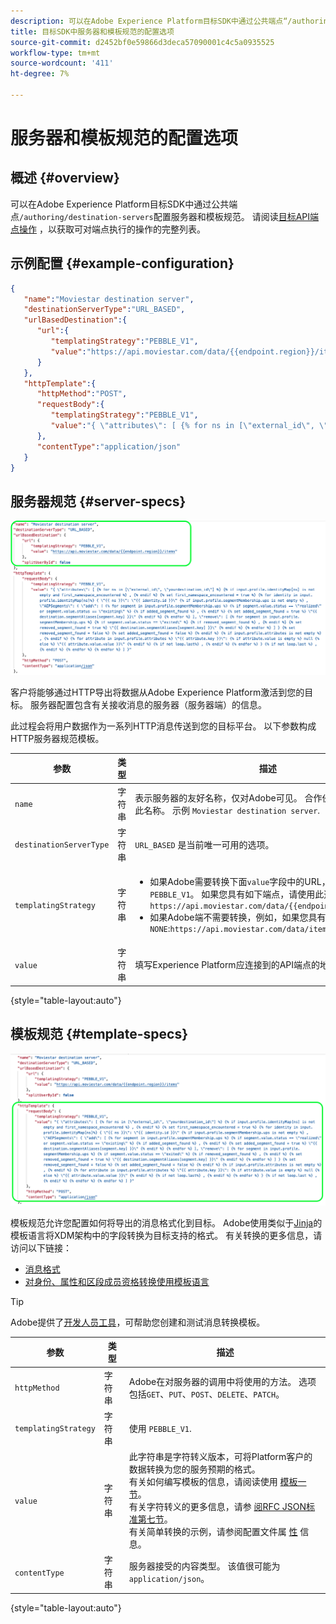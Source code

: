 ```yaml
---
description: 可以在Adobe Experience Platform目标SDK中通过公共端点“/authoring/destination-servers”配置服务器和模板规范。
title: 目标SDK中服务器和模板规范的配置选项
source-git-commit: d2452bf0e59866d3deca57090001c4c5a0935525
workflow-type: tm+mt
source-wordcount: '411'
ht-degree: 7%

---
```


# 服务器和模板规范的配置选项

## 概述 {#overview}

可以在Adobe Experience Platform目标SDK中通过公共端点`/authoring/destination-servers`配置服务器和模板规范。 请阅读[目标API端点操作](./destination-server-api.md) ，以获取可对端点执行的操作的完整列表。

## 示例配置 {#example-configuration}

```json
{
   "name":"Moviestar destination server",
   "destinationServerType":"URL_BASED",
   "urlBasedDestination":{
      "url":{
         "templatingStrategy":"PEBBLE_V1",
         "value":"https://api.moviestar.com/data/{{endpoint.region}}/items"
      }
   },
   "httpTemplate":{
      "httpMethod":"POST",
      "requestBody":{
         "templatingStrategy":"PEBBLE_V1",
         "value":"{ \"attributes\": [ {% for ns in [\"external_id\", \"yourdestination_id\"] %} {% if input.profile.identityMap[ns] is not empty and first_namespace_encountered %} , {% endif %} {% set first_namespace_encountered = true %} {% for identity in input.profile.identityMap[ns]%} { \"{{ ns }}\": \"{{ identity.id }}\" {% if input.profile.segmentMembership.ups is not empty %} , \"AEPSegments\": { \"add\": [ {% for segment in input.profile.segmentMembership.ups %} {% if segment.value.status == \"realized\" or segment.value.status == \"existing\" %} {% if added_segment_found %} , {% endif %} {% set added_segment_found = true %} \"{{ destination.segmentAliases[segment.key] }}\" {% endif %} {% endfor %} ], \"remove\": [ {% for segment in input.profile.segmentMembership.ups %} {% if segment.value.status == \"exited\" %} {% if removed_segment_found %} , {% endif %} {% set removed_segment_found = true %} \"{{ destination.segmentAliases[segment.key] }}\" {% endif %} {% endfor %} ] } {% set removed_segment_found = false %} {% set added_segment_found = false %} {% endif %} {% if input.profile.attributes is not empty %} , {% endif %} {% for attribute in input.profile.attributes %} \"{{ attribute.key }}\": {% if attribute.value is empty %} null {% else %} \"{{ attribute.value.value }}\" {% endif %} {% if not loop.last%} , {% endif %} {% endfor %} } {% if not loop.last %} , {% endif %} {% endfor %} {% endfor %} ] }"
      },
      "contentType":"application/json"
   }
}
```

## 服务器规范 {#server-specs}

![服务器配置突出显示](./assets/server-configuration.png)

客户将能够通过HTTP导出将数据从Adobe Experience Platform激活到您的目标。 服务器配置包含有关接收消息的服务器（服务器端）的信息。

此过程会将用户数据作为一系列HTTP消息传送到您的目标平台。 以下参数构成HTTP服务器规范模板。

| 参数 | 类型 | 描述 |
|---|---|---|
| `name` | 字符串 | 表示服务器的友好名称，仅对Adobe可见。 合作伙伴或客户看不到此名称。 示例 `Moviestar destination server`. |
| `destinationServerType` | 字符串 | `URL_BASED` 是当前唯一可用的选项。 |
| `templatingStrategy` | 字符串 | <ul><li>如果Adobe需要转换下面`value`字段中的URL，请使用`PEBBLE_V1`。 如果您具有如下端点，请使用此选项：`https://api.moviestar.com/data/{{endpoint.region}}/items` </li><li> 如果Adobe端不需要转换，例如，如果您具有如下端点，则使用`NONE`:`https://api.moviestar.com/data/items` </li></ul> |
| `value` | 字符串 | 填写Experience Platform应连接到的API端点的地址。 |

{style=&quot;table-layout:auto&quot;}

<!--

|Parameter | Type | Description|
|---------|----------|------|
|`hostname` | String | This is the hostname of your server. Example `https://data-in.acmecompany.net`.  |
|`port` | integer | The server port of your destination, for example `443`, `80`. |
|`maxUsersPerRequest` | integer | Specifies the maximum number of users per request allowed for your server. |
|`path` | String | This represents the url path and parameters of your server. Example:  `/path/to/import` |
|`httpMethod` | String | The method that Adobe will use in calls to your server. Options are `GET`, `PUT`, `POST`, `DELETE`, `PATCH`, `OPTIONS`, `HEAD`. |
|`contentType` | String | Defines how to structure the content sent to your servers. Supported options are JSON and XML. |

-->

## 模板规范 {#template-specs}

![高亮显示模板配置](./assets/template-configuration.png)

模板规范允许您配置如何将导出的消息格式化到目标。 Adobe使用类似于[Jinja](https://jinja.palletsprojects.com/en/2.11.x/)的模板语言将XDM架构中的字段转换为目标支持的格式。 有关转换的更多信息，请访问以下链接：

* [消息格式](./message-format.md)
* [对身份、属性和区段成员资格转换使用模板语言 ](./message-format.md#using-templating)

>[!TIP]
>
>Adobe提供了[开发人员工具](./create-template.md)，可帮助您创建和测试消息转换模板。

| 参数 | 类型 | 描述 |
|---|---|---|
| `httpMethod` | 字符串 | Adobe在对服务器的调用中将使用的方法。 选项包括`GET`、`PUT`、`POST`、`DELETE`、`PATCH`。 |
| `templatingStrategy` | 字符串 | 使用 `PEBBLE_V1`. |
| `value` | 字符串 | 此字符串是字符转义版本，可将Platform客户的数据转换为您的服务预期的格式。 <br> 有关如何编写模板的信息，请阅读使用 [模板一节](./message-format.md#using-templating)。<br> 有关字符转义的更多信息，请参 [阅RFC JSON标准第七节](https://tools.ietf.org/html/rfc8259#section-7)。<br> 有关简单转换的示例，请参阅配置文件属 [性](./message-format.md#attributes) 信息。 |
| `contentType` | 字符串 | 服务器接受的内容类型。 该值很可能为`application/json`。 |

{style=&quot;table-layout:auto&quot;}

<!--

|`requestBody` | String | The request body contains the data exported from Real-time CDP, activated to your destination. <br> We need to know which data format macros your destination should support. See [Outbound Template Macros](https://docs.adobe.com/content./en/audience-manager/user-guide/implementation-integration-guides/receiving-audience-data/batch-outbound-data-transfers/outbound-template-macros.html) and [Outbound Macro Examples](https://docs.adobe.com/content./en/audience-manager/user-guide/implementation-integration-guides/receiving-audience-data/batch-outbound-data-transfers/outbound-macro-examples.html) for examples from Adobe's DMP, Audience Manager. <br> See also, [Message format](#message-format) for further information.  |
|`queryParameters` | String | Request parameters defined as macros. See above.|



<br>&nbsp;

#### Example

A valid HTTP specs template could look like below:

```

{
  "name": "ACME company HTTP template",
  "type": "HTTP", 
  "httpTemplate": {
    "httpMethod": "POST",
    "requestBody": "{"AdvertiserId":"12345", "DataCenterId": 2, "SegmentID":"dfd215e4-8d6b-4fdb-90b9-fab4456f2c9d","Data":[{"Name":"4321"}]}",
    "queryParameters": "{"AdvertiserId":"12345", "DataCenterId": 2, "SegmentID":"dfd215e4-8d6b-4fdb-90b9-fab4456f2c9d","Data":[{"Name":"4321"}]}",
    "contentType": "JSON"
  }
}

```

// commenting out this part as these types of destination specs are not supported in phase one

### File specifications

File-based destinations deliver file exports containing segment qualifications and profile attributes to your preferred storage location. If you want to set up a batch file-based destination, the template we'll use will be as below:

## Server specs

The server configuration contains information about the server receiving the messages (the server on your side). 
Adobe Real-time CDP currently supports three types of server configurations:
* URL
* File-based SFTP
* File-based S3

For URL destinations, you would provide us your server's information, for File-based SFTP and File-based S3 you would provide information as to the storage locations where files should be delivered.
Provide us the necessary information about your server or storage locations, as shown in the sections below.


**urlBasedDestination**

|Parameter | Type | Description|
|---------|----------|------|
|`hostname` | String | This is the hostname of your server. Example `https://data-in.acmecompany.net`.  |
|`port` | integer | The server port of your destination, for example `443`, `80`. |
|`maxUsersPerRequest` | integer | Specifies the maximum number of users per request allowed for your server. |
|`path` | String | This represents the url path and parameters of your server. Example:  `/path/to/import` |


// commenting out this part as these types of destination specs are not supported in phase one

**SFTP Destinations**

For FTP destinations, we need the protocol details below:

Parameter | Type | 
---------|----------|
 hostname | String | 
 port | integer | 
 rootDirectory | String | 
 moveToWhenCompleted | integer | 
 tmpFileRename | integer | 
 encryptionMode | String |
 filenameSuffix | String | 

**Amazon S3 Destinations**

For Amazon S3 destinations, we need the protocol details below:

Parameter | Description | 
---------|----------|
 bucket | Your Amazon S3 bucket name | 
 path | Your Amazon S3 bucket path | 

-->
